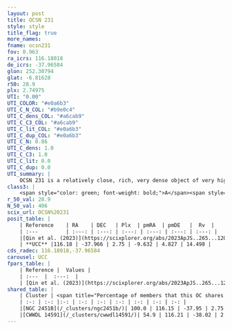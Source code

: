 ```yaml
---
layout: post
title: OCSN 231
style: style
title_flag: true
more_names: 
fname: ocsn231
fov: 0.963
ra_icrs: 116.18018
de_icrs: -37.96584
glon: 252.30794
glat: -6.81628
r50: 28.9
plx: 2.74975
UTI: "0.00"
UTI_COLOR: "#e0a6b3"
UTI_C_N_COL: "#b9e0c4"
UTI_C_dens_COL: "#a6cab9"
UTI_C_C3_COL: "#a6cab9"
UTI_C_lit_COL: "#e0a6b3"
UTI_C_dup_COL: "#e0a6b3"
UTI_C_N: 0.86
UTI_C_dens: 1.0
UTI_C_C3: 1.0
UTI_C_lit: 0.0
UTI_C_dup: 0.0
UTI_summary: |
    OCSN 231 is a relatively close, rich, very dense object of very high C3 quality. It was recently reported in the literature.<br><br><span style="color: #99180f; font-weight: bold;">Warning: </span>This is very likely a duplicate object, which shares a large percentage of members with at least one previously reported entry.
class3: |
    <span style="color: green; font-weight: bold;">A</span><span style="color: green; font-weight: bold;">A</span>
r_50_val: 28.9
N_50_val: 406
scix_url: OCSN%20231
posit_table: |
    | Reference    | RA    | DEC   | Plx  | pmRA  | pmDE   |  Rv  |
    | :---         | :---: | :---: | :---: | :---: | :---: | :---: |
    |[Qin et al. (2023)](https://scixplorer.org/abs/2023ApJS..265...12Q) | 116.23 | -38.01 | 2.74 | -9.62 | 4.84 | 15.19 |
    | **UCC** |116.18 | -37.966 | 2.75 | -9.632 | 4.827 | 14.498 | 
cds_radec: 116.18018,-37.96584
carousel: UCC
fpars_table: |
    | Reference |  Values |
    | :---  |  :---:  |
    | [Qin et al. (2023)](https://scixplorer.org/abs/2023ApJS..265...12Q) | `E(B-V)=0.14, m-M=8.22, logt=7.45` |
shared_table: |
    | Cluster | <span title="Percentage of members that this OC shares with the ones listed">%</span>   | RA   | DEC   | Plx   | pmRA  | pmDE  | Rv | UTI |
    | :-: | :-: |:-: | :-: | :-: | :-: | :-: | :-: | :-: |
    |[NGC 2451B](/_clusters/ngc2451b/)| 100.0 | 116.15 | -37.95 | 2.75 | -9.62 | 4.81 | 14.49 |0.98 |
    |[CWWDL 14591](/_clusters/cwwdl14591/)| 54.9 | 116.21 | -38.02 | 2.75 | -9.67 | 4.84 | 14.61 |0.0 |
---
```

